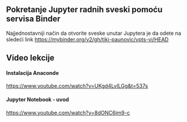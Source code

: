 
## Pokretanje Jupyter radnih sveski pomoću servisa Binder
Najjednostavniji način da otvorite sveske unutar Jupytera je da odete na sledeći link
https://mybinder.org/v2/gh/tiki-paunovic/vpts-vi/HEAD

## Video lekcije
#### Instalacija Anaconde
https://www.youtube.com/watch?v=UKgd4LvILGg&t=537s

#### Jupyter Notebook - uvod
https://www.youtube.com/watch?v=8dONC6im9-c
